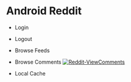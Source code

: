 # Android Reddit

* Login
* Logout


* Browse Feeds
<a href="https://media.giphy.com/media/1qfeWtgJYALZmrgZP4/giphy.gif" title="Reddit-Browse Feeds"/></a>

* Browse Comments
<a href="https://imgflip.com/gif/2fomdn"><img src="https://media.giphy.com/media/1qfeWtgJYALZmrgZP4/giphy.gif" title="Reddit-ViewComments"/></a>
* Local Cache


